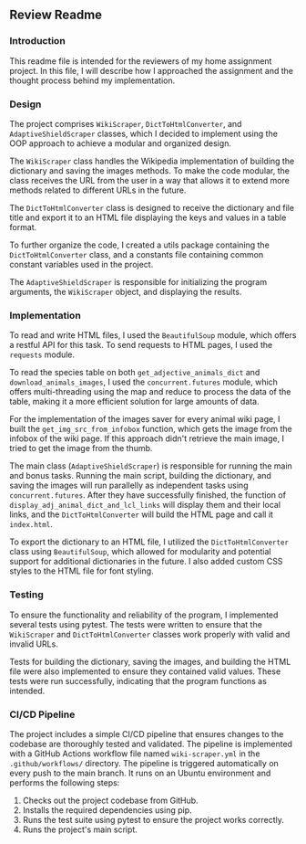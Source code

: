 ## Review Readme

### Introduction
This readme file is intended for the reviewers of my home assignment project. In this file, I will describe how I approached the assignment and the thought process behind my implementation.

### Design
The project comprises `WikiScraper`, `DictToHtmlConverter`, and `AdaptiveShieldScraper` classes, which I decided to implement using the OOP approach to achieve a modular and organized design.

The `WikiScraper` class handles the Wikipedia implementation of building the dictionary and saving the images methods. To make the code modular, the class receives the URL from the user in a way that allows it to extend more methods related to different URLs in the future.

The `DictToHtmlConverter` class is designed to receive the dictionary and file title and export it to an HTML file displaying the keys and values in a table format.

To further organize the code, I created a utils package containing the `DictToHtmlConverter` class, and a constants file containing common constant variables used in the project.

The `AdaptiveShieldScraper` is responsible for initializing the program arguments, the `WikiScraper` object, and displaying the results.

### Implementation
To read and write HTML files, I used the `BeautifulSoup` module, which offers a restful API for this task. To send requests to HTML pages, I used the `requests` module.

To read the species table on both `get_adjective_animals_dict` and `download_animals_images`, I used the `concurrent.futures` module, which offers multi-threading using the map and reduce to process the data of the table, making it a more efficient solution for large amounts of data.

For the implementation of the images saver for every animal wiki page, I built the `get_img_src_from_infobox` function, which gets the image from the infobox of the wiki page. If this approach didn't retrieve the main image, I tried to get the image from the thumb.

The main class (`AdaptiveShieldScraper`) is responsible for running the main and bonus tasks. Running the main script, building the dictionary, and saving the images will run parallelly as independent tasks using `concurrent.futures`. After they have successfully finished, the function of `display_adj_animal_dict_and_lcl_links` will display them and their local links, and the `DictToHtmlConverter` will build the HTML page and call it `index.html`.

To export the dictionary to an HTML file, I utilized the `DictToHtmlConverter` class using `BeautifulSoup`, which allowed for modularity and potential support for additional dictionaries in the future. I also added custom CSS styles to the HTML file for font styling.

### Testing
To ensure the functionality and reliability of the program, I implemented several tests using pytest. The tests were written to ensure that the `WikiScraper` and `DictToHtmlConverter` classes work properly with valid and invalid URLs.

Tests for building the dictionary, saving the images, and building the HTML file were also implemented to ensure they contained valid values. These tests were run successfully, indicating that the program functions as intended.

### CI/CD Pipeline
The project includes a simple CI/CD pipeline that ensures changes to the codebase are thoroughly tested and validated. The pipeline is implemented with a GitHub Actions workflow file named `wiki-scraper.yml` in the `.github/workflows/` directory.
The pipeline is triggered automatically on every push to the main branch. It runs on an Ubuntu environment and performs the following steps:
1. Checks out the project codebase from GitHub.
2. Installs the required dependencies using pip.
3. Runs the test suite using pytest to ensure the project works correctly.
4. Runs the project's main script.
